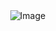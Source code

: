 ㅤㅤㅤㅤㅤㅤㅤㅤㅤㅤㅤㅤ![Image](https://cdn.discordapp.com/attachments/1223392595078680647/1427602221645824010/Untitled48_20251014131455.png?ex=68ef75ad&is=68ee242d&hm=31da2719bff22269b4179f7e7d685d171300d470c2dd7afdf944404df6464a05&)


ㅤㅤㅤㅤㅤㅤㅤㅤㅤㅤㅤㅤㅤㅤ  
